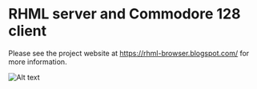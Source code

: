 # RHML server and Commodore 128 client

Please see the project website at https://rhml-browser.blogspot.com/ for more information.

![Alt text](https://imgur.com/a/Bhooqyo "Screenshot")



